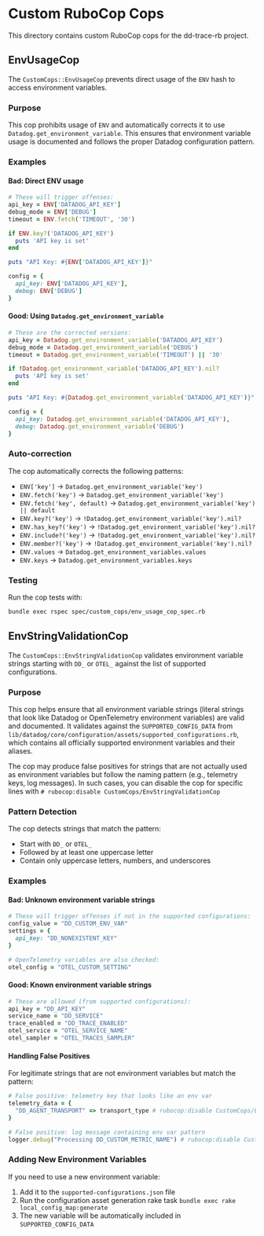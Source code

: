 # Custom RuboCop Cops

This directory contains custom RuboCop cops for the dd-trace-rb project.

## EnvUsageCop

The `CustomCops::EnvUsageCop` prevents direct usage of the `ENV` hash to access environment variables.

### Purpose

This cop prohibits usage of `ENV` and automatically corrects it to use `Datadog.get_environment_variable`. This ensures that environment variable usage is documented and follows the proper Datadog configuration pattern.

### Examples

#### Bad: Direct ENV usage

```ruby
# These will trigger offenses:
api_key = ENV['DATADOG_API_KEY']
debug_mode = ENV['DEBUG']
timeout = ENV.fetch('TIMEOUT', '30')

if ENV.key?('DATADOG_API_KEY')
  puts 'API key is set'
end

puts "API Key: #{ENV['DATADOG_API_KEY']}"

config = {
  api_key: ENV['DATADOG_API_KEY'],
  debug: ENV['DEBUG']
}
```

#### Good: Using `Datadog.get_environment_variable`

```ruby
# These are the corrected versions:
api_key = Datadog.get_environment_variable('DATADOG_API_KEY')
debug_mode = Datadog.get_environment_variable('DEBUG')
timeout = Datadog.get_environment_variable('TIMEOUT') || '30'

if !Datadog.get_environment_variable('DATADOG_API_KEY').nil?
  puts 'API key is set'
end

puts "API Key: #{Datadog.get_environment_variable('DATADOG_API_KEY')}"

config = {
  api_key: Datadog.get_environment_variable('DATADOG_API_KEY'),
  debug: Datadog.get_environment_variable('DEBUG')
}
```

### Auto-correction

The cop automatically corrects the following patterns:

- `ENV['key']` → `Datadog.get_environment_variable('key')`
- `ENV.fetch('key')` → `Datadog.get_environment_variable('key')`
- `ENV.fetch('key', default)` → `Datadog.get_environment_variable('key') || default`
- `ENV.key?('key')` → `!Datadog.get_environment_variable('key').nil?`
- `ENV.has_key?('key')` → `!Datadog.get_environment_variable('key').nil?`
- `ENV.include?('key')` → `!Datadog.get_environment_variable('key').nil?`
- `ENV.member?('key')` → `!Datadog.get_environment_variable('key').nil?`
- `ENV.values` → `Datadog.get_environment_variables.values`
- `ENV.keys` → `Datadog.get_environment_variables.keys`

### Testing

Run the cop tests with:

```bash
bundle exec rspec spec/custom_cops/env_usage_cop_spec.rb
```

## EnvStringValidationCop

The `CustomCops::EnvStringValidationCop` validates environment variable strings starting with `DD_` or `OTEL_` against the list of supported configurations.

### Purpose

This cop helps ensure that all environment variable strings (literal strings that look like Datadog or OpenTelemetry environment variables) are valid and documented. It validates against the `SUPPORTED_CONFIG_DATA` from `lib/datadog/core/configuration/assets/supported_configurations.rb`, which contains all officially supported environment variables and their aliases.

The cop may produce false positives for strings that are not actually used as environment variables but follow the naming pattern (e.g., telemetry keys, log messages). In such cases, you can disable the cop for specific lines with `# rubocop:disable CustomCops/EnvStringValidationCop`

### Pattern Detection

The cop detects strings that match the pattern:
- Start with `DD_` or `OTEL_`
- Followed by at least one uppercase letter
- Contain only uppercase letters, numbers, and underscores

### Examples

#### Bad: Unknown environment variable strings

```ruby
# These will trigger offenses if not in the supported configurations:
config_value = "DD_CUSTOM_ENV_VAR"
settings = {
  api_key: "DD_NONEXISTENT_KEY"
}

# OpenTelemetry variables are also checked:
otel_config = "OTEL_CUSTOM_SETTING"
```

#### Good: Known environment variable strings

```ruby
# These are allowed (from supported configurations):
api_key = "DD_API_KEY"
service_name = "DD_SERVICE"
trace_enabled = "DD_TRACE_ENABLED"
otel_service = "OTEL_SERVICE_NAME"
otel_sampler = "OTEL_TRACES_SAMPLER"
```

#### Handling False Positives

For legitimate strings that are not environment variables but match the pattern:

```ruby
# False positive: telemetry key that looks like an env var
telemetry_data = {
  "DD_AGENT_TRANSPORT" => transport_type # rubocop:disable CustomCops/EnvStringValidationCop
}

# False positive: log message containing env var pattern
logger.debug("Processing DD_CUSTOM_METRIC_NAME") # rubocop:disable CustomCops/EnvStringValidationCop
```

### Adding New Environment Variables

If you need to use a new environment variable:

1. Add it to the `supported-configurations.json` file
2. Run the configuration asset generation rake task `bundle exec rake local_config_map:generate`
3. The new variable will be automatically included in `SUPPORTED_CONFIG_DATA`
